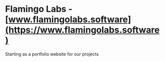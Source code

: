 # Flamingo Labs - [www.flamingolabs.software](https://www.flamingolabs.software)
Starting as a portfolio website for our projects
